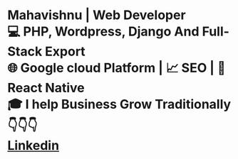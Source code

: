 <h1>
          Mahavishnu | Web Developer <br />💻 PHP, Wordpress, Django And
          Full-Stack Export <br> 🌐 Google cloud Platform | 📈 SEO | 📱 React
          Native <br />
          🎓 I help Business Grow Traditionally 👇👇👇<br /><a
            href="https://www.linkedin.com/in/mahavishnup/ "
            >Linkedin</a
          >
</h1>
